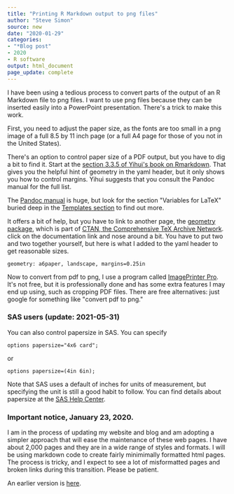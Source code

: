```yaml
---
title: "Printing R Markdown output to png files"
author: "Steve Simon"
source: new
date: "2020-01-29"
categories:
- "*Blog post"
- 2020
- R software
output: html_document
page_update: complete
---
```


I have been using a tedious process to convert parts of the output of an R Markdown file to png files. I want to use png files because they can be inserted easily into a PowerPoint presentation. There's a trick to make this work.

<!---More--->

First, you need to adjust the paper size, as the fonts are too small in a png image of a full 8.5 by 11 inch page (or a full A4 page for those of you not in the United States).

There's an option to control paper size of a PDF output, but you have to dig a bit to find it. Start at the [section 3.3.5 of Yihui's book on Rmarkdown](https://bookdown.org/yihui/rmarkdown/pdf-document.html#latex-options). That gives you the helpful hint of geometry in the yaml header, but it only shows you how to control margins. Yihui suggests that you consult the Pandoc manual for the full list. 

The [Pandoc manual](https://pandoc.org/MANUAL.html) is huge, but look for the section "Variables for LaTeX" buried deep in the [Templates section](https://pandoc.org/MANUAL.html#templates) to find out more. 

It offers a bit of help, but you have to link to another page, the [geometry package](https://ctan.org/pkg/geometry), which is part of [CTAN, the Comprehensive TeX Archive Network](https://ctan.org/). click on the documentation link and nose around a bit. You have to put two and two together yourself, but here is what I added to the yaml header to get reasonable sizes.

```
geometry: a6paper, landscape, margins=0.25in
```

Now to convert from pdf to png, I use a program called [ImagePrinter Pro](https://code-industry.net/imageprinterpro/). It's not free, but it is professionally done and has some extra features I may end up using, such as cropping PDF files. There are free alternatives: just google for something like "convert pdf to png."

### SAS users (update: 2021-05-31)

You can also control papersize in SAS. You can specify

```
options papersize="4x6 card";
```

or

```
options papersize=(4in 6in);
```

Note that SAS uses a default of inches for units of measurement, but specifying the unit is still a good habit to follow. You can find details about papersize at the [SAS Help Center][sas1].

### Important notice, January 23, 2020.

I am in the process of updating my website and blog and am adopting a simpler approach that will ease the maintenance of these web pages. I have about 2,000 pages and they are in a wide range of styles and formats. I will be using markdown code to create fairly minimimally formatted html pages. The process is tricky, and I expect to see a lot of misformatted pages and broken links during this transition. Please be patient.

[sas1]: https://documentation.sas.com/doc/en/pgmsascdc/9.4_3.5/lesysoptsref/n1ieb4hg6fijzon1slcsyiqu7972.htm

An earlier version is [here][sim2].
 
[sim2]: http://new.pmean.com/rmarkdown-to-png/
